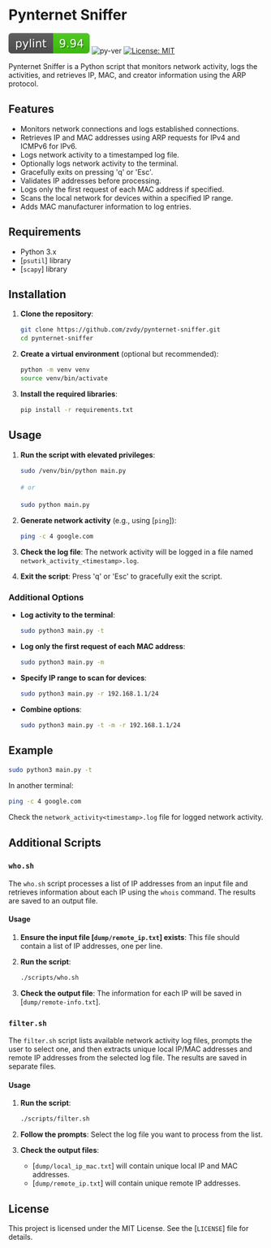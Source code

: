 # Pynternet Sniffer

![pylint](pylint.svg) ![py-ver](https://img.shields.io/badge/Python-3.12-blue)  [![License: MIT](https://img.shields.io/badge/License-MIT-yellow.svg)](https://opensource.org/licenses/MIT)

Pynternet Sniffer is a Python script that monitors network activity, logs the activities, and retrieves IP, MAC, and creator information using the ARP protocol.

## Features

- Monitors network connections and logs established connections.
- Retrieves IP and MAC addresses using ARP requests for IPv4 and ICMPv6 for IPv6.
- Logs network activity to a timestamped log file.
- Optionally logs network activity to the terminal.
- Gracefully exits on pressing 'q' or 'Esc'.
- Validates IP addresses before processing.
- Logs only the first request of each MAC address if specified.
- Scans the local network for devices within a specified IP range.
- Adds MAC manufacturer information to log entries.

## Requirements

- Python 3.x
- [`psutil`] library
- [`scapy`] library

## Installation

1. **Clone the repository**:
    ```sh
    git clone https://github.com/zvdy/pynternet-sniffer.git
    cd pynternet-sniffer
    ```

2. **Create a virtual environment** (optional but recommended):
    ```sh
    python -m venv venv
    source venv/bin/activate
    ```

3. **Install the required libraries**:
    ```sh
    pip install -r requirements.txt
    ```

## Usage

1. **Run the script with elevated privileges**:
    ```sh
    sudo /venv/bin/python main.py

    # or

    sudo python main.py
    ```

2. **Generate network activity** (e.g., using [`ping`]):
    ```sh
    ping -c 4 google.com
    ```

3. **Check the log file**:
    The network activity will be logged in a file named `network_activity_<timestamp>.log`.

4. **Exit the script**:
    Press 'q' or 'Esc' to gracefully exit the script.

### Additional Options

- **Log activity to the terminal**:
    ```sh
    sudo python3 main.py -t
    ```

- **Log only the first request of each MAC address**:
    ```sh
    sudo python3 main.py -m
    ```

- **Specify IP range to scan for devices**:
    ```sh
    sudo python3 main.py -r 192.168.1.1/24
    ```

- **Combine options**:
    ```sh
    sudo python3 main.py -t -m -r 192.168.1.1/24
    ```

## Example

```sh
sudo python3 main.py -t
```

In another terminal:

```sh
ping -c 4 google.com
```

Check the `network_activity<timestamp>.log` file for logged network activity.

## Additional Scripts

### `who.sh`

The `who.sh` script processes a list of IP addresses from an input file and retrieves information about each IP using the `whois` command. The results are saved to an output file.

#### Usage

1. **Ensure the input file [`dump/remote_ip.txt`] exists**:
    This file should contain a list of IP addresses, one per line.

2. **Run the script**:
    ```sh
    ./scripts/who.sh
    ```

3. **Check the output file**:
    The information for each IP will be saved in [`dump/remote-info.txt`].

### `filter.sh`

The `filter.sh` script lists available network activity log files, prompts the user to select one, and then extracts unique local IP/MAC addresses and remote IP addresses from the selected log file. The results are saved in separate files.

#### Usage

1. **Run the script**:
    ```sh
    ./scripts/filter.sh
    ```

2. **Follow the prompts**:
    Select the log file you want to process from the list.

3. **Check the output files**:
    - [`dump/local_ip_mac.txt`] will contain unique local IP and MAC addresses.
    - [`dump/remote_ip.txt`] will contain unique remote IP addresses.

## License
This project is licensed under the MIT License. See the [`LICENSE`] file for details.